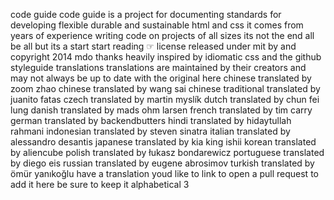 code guide code guide is a project for documenting standards for developing flexible durable and sustainable html and css it comes from years of experience writing code on projects of all sizes its not the end all be all but its a start start reading ☞ license released under mit by and copyright 2014 mdo thanks heavily inspired by idiomatic css and the github styleguide translations translations are maintained by their creators and may not always be up to date with the original here chinese translated by zoom zhao chinese translated by wang sai chinese traditional translated by juanito fatas czech translated by martin myslík dutch translated by chun fei lung danish translated by mads ohm larsen french translated by tim carry german translated by backendbutters hindi translated by hidaytullah rahmani indonesian translated by steven sinatra italian translated by alessandro desantis japanese translated by kia king ishii korean translated by aliencube polish translated by łukasz bondarewicz portuguese translated by diego eis russian translated by eugene abrosimov turkish translated by ömür yanıkoğlu have a translation youd like to link to open a pull request to add it here be sure to keep it alphabetical 3